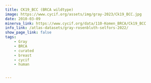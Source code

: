 ```yaml
---
title: CK19_BCC (BRCA wildtype)
image: https://www.cycif.org/assets/img/gray-2023/Ck19_BCC.jpg
date: 2010-03-09
minerva_link: https://www.cycif.org/data/110-Komen_BRCA/Ck19_BCC
info_link: /atlas-datasets/gray-rosenbluth-selfors-2022/
show_page_link: false
tags:
    - Gray
    - BRCA
    - curated
    - breast
    - cycif
    - human


---
```

